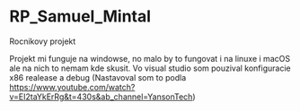 # RP_Samuel_Mintal
Rocnikovy projekt

Projekt mi funguje na windowse, no malo by to fungovat i na linuxe i macOS ale na nich to nemam kde skusit. Vo visual studio som pouzival konfiguracie x86 realease a debug (Nastavoval som to podla https://www.youtube.com/watch?v=EI2taYkErRg&t=430s&ab_channel=YansonTech)
